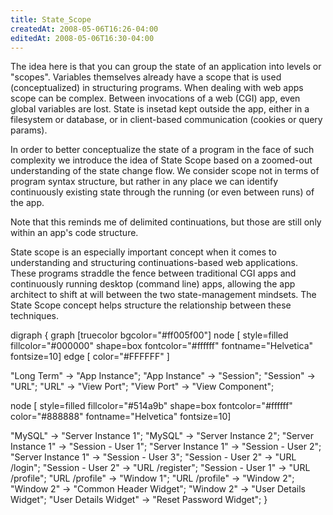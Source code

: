 ```yaml
---
title: State_Scope
createdAt: 2008-05-06T16:26-04:00
editedAt: 2008-05-06T16:30-04:00
---
```


The idea here is that you can group the state of an application into levels or "scopes". Variables themselves already have a scope that is used (conceptualized) in structuring programs. When dealing with web apps scope can be complex. Between invocations of a web (CGI) app, even global variables are lost. State is insetad kept outside the app, either in a filesystem or database, or in client-based communication (cookies or query params).

In order to better conceptualize the state of a program in the face of such complexity we introduce the idea of State Scope based on a zoomed-out understanding of the state change flow. We consider scope not in terms of program syntax structure, but rather in any place we can identify continuously existing state through the running (or even between runs) of the app.

Note that this reminds me of delimited continuations, but those are still only within an app's code structure.

State scope is an especially important concept when it comes to understanding and structuring continuations-based web applications. These programs straddle the fence between traditional CGI apps and continuously running desktop (command line) apps, allowing the app architect to shift at will between the two state-management mindsets. The State Scope concept helps structure the relationship between these techniques.

<graph>
digraph {
  graph [truecolor bgcolor="#ff005f00"]
  node [
    style=filled
    fillcolor="#000000"
    shape=box
    fontcolor="#ffffff"
    fontname="Helvetica"
    fontsize=10]
  edge [ color="#FFFFFF" ]

  "Long Term" -> "App Instance";
  "App Instance" -> "Session";
  "Session" -> "URL";
  "URL" -> "View Port";
  "View Port" -> "View Component";

  node [
    style=filled
    fillcolor="#514a9b"
    shape=box
    fontcolor="#ffffff"
    color="#888888"
    fontname="Helvetica"
    fontsize=10]


  "MySQL" -> "Server Instance 1";
  "MySQL" -> "Server Instance 2";
  "Server Instance 1" -> "Session - User 1";
  "Server Instance 1" -> "Session - User 2";
  "Server Instance 1" -> "Session - User 3";
  "Session - User 2" -> "URL /login";
  "Session - User 2" -> "URL /register";
  "Session - User 1" -> "URL /profile";
  "URL /profile" -> "Window 1";
  "URL /profile" -> "Window 2";
  "Window 2" -> "Common Header Widget";
  "Window 2" -> "User Details Widget";
  "User Details Widget" -> "Reset Password Widget";
}
</graph>

